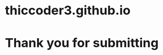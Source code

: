 # thiccoder3.github.io
<!DOCTYPE html>
<html lang="en">
<head>
  <meta charset="UTF-8">
  <meta http-equiv="X-UA-Compatible" content="IE=Edge">
  <meta name="viewport" content="width=device-width, initial-scale=1">

  <title>HTML</title>
  
  <!-- HTML -->
  

  <!-- Custom Styles -->
  <link rel="stylesheet" href="style.css">
</head>

<body>
  <!-- Project -->
  <script src="main.js"></script>
  <h1>Thank you for submitting</h1>
</body>
<style>
  @import url('https://fonts.googleapis.com/css2?family=Asap&display=swap');
body {
    font-size: 15pt;
}

h1 {
  font-family: 'Asap', sans-serif;
  font-size: 80px;
  text-align: center;
}
</style>
</html>
